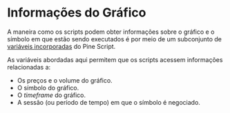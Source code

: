 
# Informações do Gráfico

A maneira como os scripts podem obter informações sobre o gráfico e o símbolo em que estão sendo executados é por meio de um subconjunto de [variáveis incorporadas](./04_10_incorporados.md#variáveis-incorporadas) do Pine Script.

As variáveis abordadas aqui permitem que os scripts acessem informações relacionadas a:

- Os preços e o volume do gráfico.
- O símbolo do gráfico.
- O _timeframe_ do gráfico.
- A sessão (ou período de tempo) em que o símbolo é negociado.
